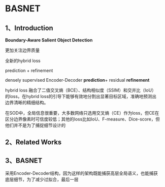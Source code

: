 # BASNET

## 1、Introduction

**Boundary-Aware Salient Object Detection**

更加关注边界质量

全新的hybrid loss

prediction + refinement

densely supervised Encoder-Decoder **prediction**+ residual **refinement**

 hybrid loss 融合了二值交叉熵（BCE）、结构相似度（SSIM）和交并比（IoU）的loss，在hybrid loss的引导下能够有效地分割出显著目标区域，准确地预测出边界清晰的精细结构。

在SOD中，全局信息很重要，大多数网络只选用交叉熵（CE）作为loss，但CE在区分边界像素时可信度较低；其他的loss比如IoU、F-measure、Dice-score，但他们并不是为了捕捉细节设计的

## 2、Related Works

## 3、BASNET

采用Encoder-Decoder结构，因为这样的架构既能捕获高层全局语义，也能捕获底层细节，为了减少过拟合，最后一层